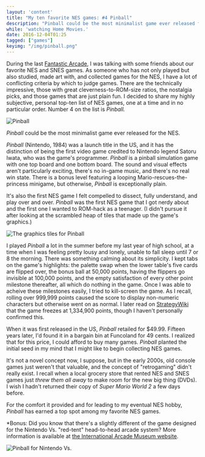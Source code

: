 ```yaml
---
layout: 'content'
title: "My ten favorite NES games: #4 Pinball"
description: "Pinball could be the most minimalist game ever released for the NES."
while: 'watching Home Movies.'
date: 2016-12-04T01:25
tagged: ["games"]
keyimg: "/img/pinball.png"
---
```


During the last [Fantastic Arcade](http://www.fantasticarcade.com), I was talking with some friends about our favorite NES and SNES games. As someone who has not only played but also studied, made art with, and collected games for the NES, I have a lot of conflicting criteria by which to judge games. There are the technically impressive, those with great cleverness-to-ROM-size ratios, the nostalgia picks, and those games that are just plain fun. I decided to share my highly subjective, personal top-ten list of NES games, one at a time and in no particular order. Number 4 on the list is *Pinball.*

![Pinball](img/pinball.png)

*Pinball* could be the most minimalist game ever released for the NES. 

*Pinball* (Nintendo, 1984) was a launch title in the US, and it has the distinction of being the first video game credited to Nintendo legend Satoru Iwata, who was the game's programmer. *Pinball* is a pinball simulation game with one top board and one bottom board. The sound and visual effects aren't particularly exciting, there's no in-game music, and there's no real win state. There is a bonus level featuring a looping Mario-rescues-the-princess minigame, but otherwise, *Pinball* is exceptionally plain. 

It's also the first NES game I felt compelled to dissect, fully understand, and play over and over. *Pinball* was the first NES game that I got nerdy about and the first one I wanted to ROM-hack as a teenager. (I didn't pursue it after looking at the scrambled heap of tiles that made up the game's graphics.)

![The graphics tiles for Pinball](pinballtiles.png)

I played *Pinball* a lot in the summer before my last year of high school, at a time when I was feeling pretty lousy and lonely, unable to fall sleep until 7 or 8 the morning. There was something calming about its simplicity. I kept tabs on the game's highlights: the palette swap when the lower table's five cards are flipped over, the bonus ball at 50,000 points, having the flippers go invisible at 100,000 points, and the empty satisfaction of every other point milestone thereafter, all which do nothing in the game. Once I was able to acheive these milestones easily, I tried to kill-screen the game. As I recall, rolling over 999,999 points caused the score to display non-numeric characters but otherwise went on as normal. I later read on [StrategyWiki](http://strategywiki.org/wiki/Pinball) that the game freezes at 1,334,900 points, though I haven't personally confirmed this.

When it was first released in the US, *Pinball* retailed for $49.99. Fifteen years later, I'd found it in a bargain bin at Funcoland for 49 cents. I realized that for this price, I could afford to buy many games. *Pinball* planted the initial seed in my mind that I might like to begin collecting NES games. 

It's not a novel concept now, I suppose, but in the early 2000s, old console games just weren't that valuable, and the concept of "retrogaming" didn't really exist. I recall when a local grocery store that rented NES and SNES games just *threw them all away* to make room for the new big thing (DVDs). I wish I hadn't returned their copy of *Super Mario World 2* a few days before.

For the comfort it provided and for leading to my eventual NES hobby, *Pinball* has earned a top spot among my favorite NES games.

*Bonus: Did you know that there's a slightly different of the game designed for the Nintendo Vs. "red-tent" head-to-head arcade system? More information is available at [the International Arcade Museum website](http://www.arcade-museum.com/game_detail.php?game_id=10364).

![Pinball for Nintendo Vs.](pinballvs.png)
